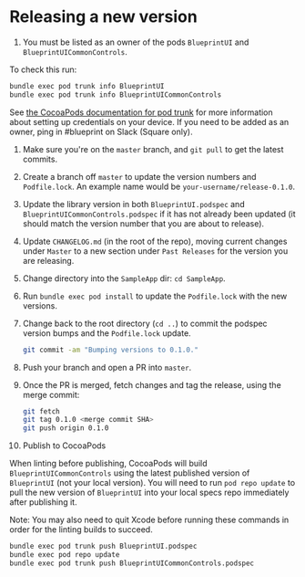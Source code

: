 # Releasing a new version

1. You must be listed as an owner of the pods `BlueprintUI` and `BlueprintUICommonControls`.

To check this run:

```bash
bundle exec pod trunk info BlueprintUI
bundle exec pod trunk info BlueprintUICommonControls
```

See [the CocoaPods documentation for pod trunk](https://guides.cocoapods.org/making/getting-setup-with-trunk) for more information about setting up credentials on your device. If you need to be added as an owner, ping in #blueprint on Slack (Square only).

1. Make sure you're on the `master` branch, and `git pull` to get the latest commits.

1. Create a branch off `master` to update the version numbers and `Podfile.lock`. An example name would be `your-username/release-0.1.0`.

1. Update the library version in both `BlueprintUI.podspec` and `BlueprintUICommonControls.podspec` if it has not already been updated (it should match the version number that you are about to release).

1. Update `CHANGELOG.md` (in the root of the repo), moving current changes under `Master` to a new section under `Past Releases` for the version you are releasing.

1. Change directory into the `SampleApp` dir: `cd SampleApp`.

1. Run `bundle exec pod install` to update the `Podfile.lock` with the new versions.

1. Change back to the root directory (`cd ..`) to commit the podspec version bumps and the `Podfile.lock` update.
   ```bash
   git commit -am "Bumping versions to 0.1.0."
   ```

1. Push your branch and open a PR into `master`.

1. Once the PR is merged, fetch changes and tag the release, using the merge commit:
   ```bash
   git fetch
   git tag 0.1.0 <merge commit SHA>
   git push origin 0.1.0
   ```

1. Publish to CocoaPods

When linting before publishing, CocoaPods will build `BlueprintUICommonControls` using the latest published version of `BlueprintUI` (not your local version). You will need to run `pod repo update` to pull the new version of `BlueprintUI` into your local specs repo immediately after publishing it.

Note: You may also need to quit Xcode before running these commands in order for the linting builds to succeed.

```bash
bundle exec pod trunk push BlueprintUI.podspec
bundle exec pod repo update
bundle exec pod trunk push BlueprintUICommonControls.podspec
```

